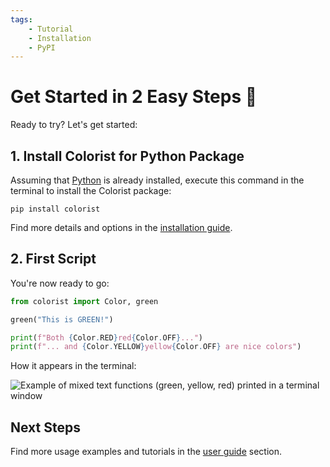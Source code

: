 ```yaml
---
tags:
    - Tutorial
    - Installation
    - PyPI
---
```


# Get Started in 2 Easy Steps 🚀
Ready to try? Let's get started:

## 1. Install Colorist for Python Package
Assuming that [Python](https://www.python.org/) is already installed, execute this command in the terminal to install the Colorist package:

```shell title=""
pip install colorist
```

Find more details and options in the [installation guide](installation.md).

## 2. First Script
You're now ready to go:

```python linenums="1"
from colorist import Color, green

green("This is GREEN!")

print(f"Both {Color.RED}red{Color.OFF}...")
print(f"... and {Color.YELLOW}yellow{Color.OFF} are nice colors")
```
How it appears in the terminal:

![Example of mixed text functions (green, yellow, red) printed in a terminal window](../assets/images/examples/mixed_text_functions.png)

## Next Steps
Find more usage examples and tutorials in the [user guide](../user-guide/index.md) section.
